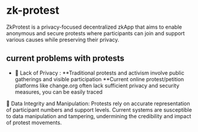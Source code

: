 # zk-protest
ZkProtest is a privacy-focused decentralized zkApp that aims to enable anonymous and secure protests where participants can join and support various causes while preserving their privacy.

## current problems with protests
* 👀 Lack of Privacy :
**Traditional protests and activism involve public gatherings and visible participation
**Current online protest/petition platforms like change.org often lack sufficient privacy and security measures, you can be easily traced

🔑 Data Integrity and Manipulation:
Protests rely on accurate representation of participant numbers and support levels.
Current systems are susceptible to data manipulation and tampering, undermining the credibility and impact of protest movements.



